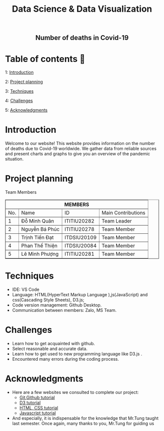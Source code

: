 
<h1 align="center">Data Science & Data Visualization</h1>
    <br />
    <h2 align="center">Number of deaths in Covid-19</h2>
<!-- TABLE OF CONTENTS -->
  
# Table of contents :round_pushpin:
  
1: [Introduction](#Introduction)

2: [Project planning](#Project-planning)

3: [Techniques](#Techniques)

4: [Challenges](#Challenges)

5: [Acknowledgments](#Acknowledgments)

# Introduction
Welcome to our website! This website provides information on the number of deaths due to Covid-19 worldwide. We gather data from reliable sources and present charts and graphs to give you an overview of the pandemic situation.

# Project planning
Team Members 

<table border="1">
    <tr>
        <th colspan="4">MEMBERS</th>
    </tr>
    <tr>
      <td>No.</td>
        <td>Name</td>
        <td>ID</td>
        <td>Main Contributions</td>
    <tr>
        <td>1</td>
        <td>Đỗ Minh Quân</td>
        <td>ITITIU20282</td>
        <td>Team Leader</td>
    </tr>
    <tr>
        <td>2</td>
        <td>Nguyễn Bá Phúc</td>
        <td>ITITIU20278</td>
        <td>Team Member</td>
    </tr>
    <tr>
        <td>3</td>
        <td>Trịnh Tiến Đạt</td>
        <td>ITDSIU20109</td>
        <td>Team Member</td>
    </tr>
    <tr>
        <td>4</td>
        <td>Phan Thế Thiện</td>
        <td>ITDSIU20084</td>
        <td>Team Member</td>
    </tr>
    <tr>
        <td>5</td>
        <td>Lê Minh Phượng</td>
        <td>ITITIU20281</td>
        <td>Team Member</td>
    </tr>
  </table>


# Techniques
- IDE: VS Code 
- Language: HTML(HyperText Markup Language ),js(JavaScript) and css(Cascading Style Sheets), D3.js; 
- Code version management: Github Desktop.
- Communication between members: Zalo, MS Team. 

# Challenges
- Learn how to get acquainted with github.
- Select reasonable and accurate data.
- Learn how to get used to new programming language like D3.js .
- Encountered many errors during the coding process.

# Acknowledgments
- Here are a few websites we consulted to complete our project:
  - <a href="https://www.youtube.com/watch?v=RGOj5yH7evk">Git,Github tutorial</a>
  - <a href="https://www.youtube.com/watch?v=n5NcCoa9dDU&list=PL6il2r9i3BqH9PmbOf5wA5E1wOG3FT22p">D3 tutorial </a>
  - <a href="https://www.youtube.com/watch?v=G3e-cpL7ofc">HTML, CSS tutorial</a>
  - <a href="https://www.youtube.com/watch?v=SBmSRK3feww">Javascript tutorial</a>
- And especially, it is indispensable for the knowledge that Mr.Tung taught last semester. Once again, many thanks to you, Mr.Tung for guiding us
  
